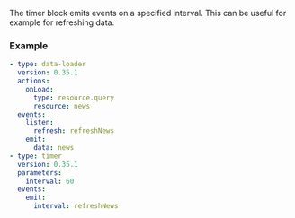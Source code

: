 The timer block emits events on a specified interval. This can be useful for example for refreshing
data.

### Example

```yaml
- type: data-loader
  version: 0.35.1
  actions:
    onLoad:
      type: resource.query
      resource: news
  events:
    listen:
      refresh: refreshNews
    emit:
      data: news
- type: timer
  version: 0.35.1
  parameters:
    interval: 60
  events:
    emit:
      interval: refreshNews
```
